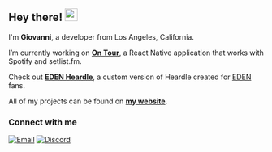 ## Hey there! <img src="https://i.imgur.com/U65WS35.gif" width="25"/>
I'm **Giovanni**, a developer from Los Angeles, California.

I’m currently working on **[On Tour](https://github.com/ftrbnd/on-tour)**, a React Native application that works with Spotify and setlist.fm.

Check out [**EDEN Heardle**](https://eden-heardle.io), a custom version of Heardle created for [EDEN](https://open.spotify.com/artist/1t20wYnTiAT0Bs7H1hv9Wt) fans.

All of my projects can be found on **[my website](https://giosalas.dev)**.

### Connect with me
[<img alt="Email" src="https://img.shields.io/badge/EMAIL-EA4335?style=for-the-badge&logo=gmail&logoColor=white" />](https://mail.google.com/mail/u/0/?fs=1&tf=cm&source=mailto&to=giosalas25@gmail.com)
[<img alt="Discord" src="https://img.shields.io/badge/DISCORD-5865F2?style=for-the-badge&logo=discord&logoColor=white" />](https://discord.gg/futurebound)

